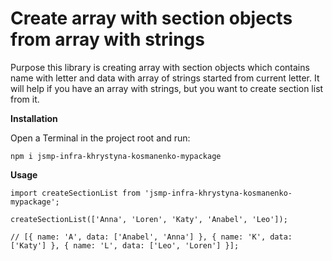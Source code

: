 # **Create array with section objects from array with strings**

Purpose this library is creating array with section objects which contains name with letter and data with array of strings started from current letter. It will help if you have an array with strings, but you want to create section list from it.

**Installation**

Open a Terminal in the project root and run:

`npm i jsmp-infra-khrystyna-kosmanenko-mypackage`

**Usage**

`import createSectionList from 'jsmp-infra-khrystyna-kosmanenko-mypackage';`

`createSectionList(['Anna', 'Loren', 'Katy', 'Anabel', 'Leo']); `

`// [{ name: 'A', data: ['Anabel', 'Anna'] }, { name: 'K', data: ['Katy'] }, { name: 'L', data: ['Leo', 'Loren'] }];`
